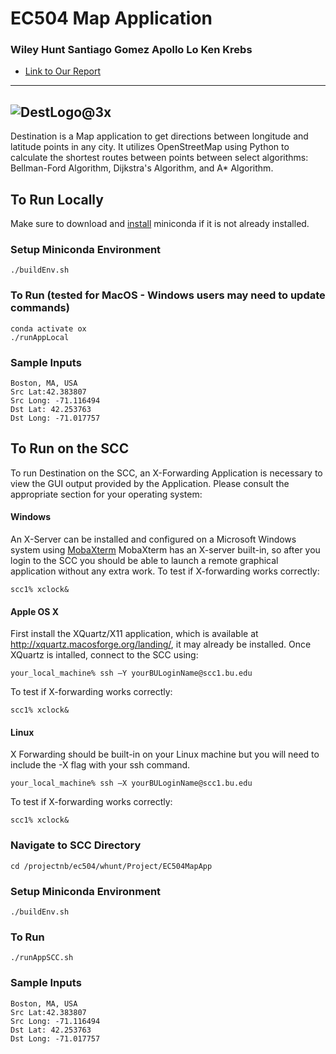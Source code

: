 # EC504 Map Application
### Wiley Hunt    Santiago Gomez    Apollo Lo    Ken Krebs

* [Link to Our Report](https://github.com/whunt1965/EC504MapApp/blob/main/EC504%20Project%20Report.pdf)
---

![DestLogo@3x](https://user-images.githubusercontent.com/56164075/115408217-b0fa8b80-a1be-11eb-8fc3-93b12b9b3388.png)
---
Destination is a Map application to get directions between longitude and latitude points in any city. It utilizes OpenStreetMap using Python to calculate the shortest routes between points between select algorithms: Bellman-Ford Algorithm, Dijkstra's Algorithm, and A* Algorithm. 


## To Run Locally
Make sure to download and [install](https://docs.conda.io/en/latest/miniconda.html) miniconda if it is not already installed. 

### Setup Miniconda Environment
`./buildEnv.sh`

### To Run (tested for MacOS - Windows users may need to update commands)
```Linux
conda activate ox
./runAppLocal
```
### Sample Inputs
```
Boston, MA, USA
Src Lat:42.383807
Src Long: -71.116494 
Dst Lat: 42.253763
Dst Long: -71.017757
```


## To Run on the SCC
To run Destination on the SCC, an X-Forwarding Application is necessary to view the GUI output provided by the Application. Please consult the appropriate section for your operating system:

#### Windows
An X-Server can be installed and configured on a Microsoft Windows system using [MobaXterm](https://mobaxterm.mobatek.net/)
MobaXterm has an X-server built-in, so after you login to the SCC you should be able to launch a remote graphical application without any extra work.
To test if X-forwarding works correctly:
```Linux
scc1% xclock&
```

#### Apple OS X
First install the XQuartz/X11 application, which is available at http://xquartz.macosforge.org/landing/, it may already be installed. 
Once XQuartz is intalled, connect to the SCC using:
```Linux
your_local_machine% ssh –Y yourBULoginName@scc1.bu.edu
```
To test if X-forwarding works correctly:
```Linux
scc1% xclock&
```
#### Linux

X Forwarding should be built-in on your Linux machine but you will need to include the -X flag with your ssh command.
```Linux
your_local_machine% ssh –X yourBULoginName@scc1.bu.edu
```
To test if X-forwarding works correctly:
```Linux
scc1% xclock&
```
### Navigate to SCC Directory
```Linux
cd /projectnb/ec504/whunt/Project/EC504MapApp
```

### Setup Miniconda Environment
```Linux
./buildEnv.sh
```

### To Run
```Linux
./runAppSCC.sh
```

### Sample Inputs
```
Boston, MA, USA
Src Lat:42.383807
Src Long: -71.116494 
Dst Lat: 42.253763
Dst Long: -71.017757
```
